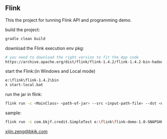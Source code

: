 ## Flink
This the project for tunning Flink API and programming demo.

build the project:
```bash
gradle clean build
```
download the Flink execution env pkg:
```bash
# you need to download the right version to fit the App code
https://archive.apache.org/dist/flink/flink-1.4.2/flink-1.4.2-bin-hadoop24-scala_2.11.tgz
```
start the Flink:(in Windows and Local mode)
```bash
e:\flink\flink-1.4.2\bin
λ start-local.bat
```

run the jar in flink:
```bash
flink run -c <MainClass> <path-of-jar> --src <input-path-file> --dst <output-path-file>
```
sample:
```bash
flink run -c com.bkjf.credit.SimpleTest e:\flink\flink-demo-1.0-SNAPSHOT.jar --src e:\flink\input.txt --dst e:\flink\output.txt
```

xijin.zeng@bkjk.com